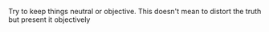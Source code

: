 Try to keep things neutral or objective. This doesn't mean to distort the truth but present it objectively